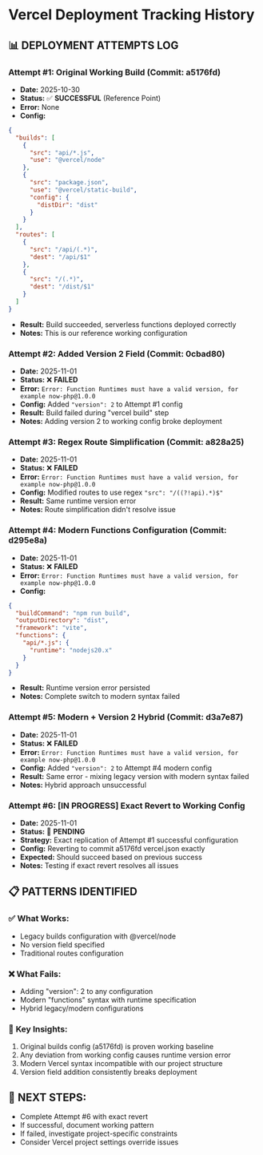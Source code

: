 # Vercel Deployment Tracking History

## 📊 DEPLOYMENT ATTEMPTS LOG

### **Attempt #1:** Original Working Build (Commit: a5176fd)
- **Date:** 2025-10-30 
- **Status:** ✅ **SUCCESSFUL** (Reference Point)
- **Error:** None
- **Config:**
```json
{
  "builds": [
    {
      "src": "api/*.js",
      "use": "@vercel/node"
    },
    {
      "src": "package.json",
      "use": "@vercel/static-build",
      "config": {
        "distDir": "dist"
      }
    }
  ],
  "routes": [
    {
      "src": "/api/(.*)",
      "dest": "/api/$1"
    },
    {
      "src": "/(.*)",
      "dest": "/dist/$1"
    }
  ]
}
```
- **Result:** Build succeeded, serverless functions deployed correctly
- **Notes:** This is our reference working configuration

### **Attempt #2:** Added Version 2 Field (Commit: 0cbad80)
- **Date:** 2025-11-01
- **Status:** ❌ **FAILED**
- **Error:** `Error: Function Runtimes must have a valid version, for example now-php@1.0.0`
- **Config:** Added `"version": 2` to Attempt #1 config
- **Result:** Build failed during "vercel build" step
- **Notes:** Adding version 2 to working config broke deployment

### **Attempt #3:** Regex Route Simplification (Commit: a828a25)  
- **Date:** 2025-11-01
- **Status:** ❌ **FAILED**
- **Error:** `Error: Function Runtimes must have a valid version, for example now-php@1.0.0`
- **Config:** Modified routes to use regex `"src": "/((?!api).*)$"`
- **Result:** Same runtime version error
- **Notes:** Route simplification didn't resolve issue

### **Attempt #4:** Modern Functions Configuration (Commit: d295e8a)
- **Date:** 2025-11-01
- **Status:** ❌ **FAILED**
- **Error:** `Error: Function Runtimes must have a valid version, for example now-php@1.0.0`
- **Config:**
```json
{
  "buildCommand": "npm run build",
  "outputDirectory": "dist",
  "framework": "vite",
  "functions": {
    "api/*.js": {
      "runtime": "nodejs20.x"
    }
  }
}
```
- **Result:** Runtime version error persisted
- **Notes:** Complete switch to modern syntax failed

### **Attempt #5:** Modern + Version 2 Hybrid (Commit: d3a7e87)
- **Date:** 2025-11-01
- **Status:** ❌ **FAILED**
- **Error:** `Error: Function Runtimes must have a valid version, for example now-php@1.0.0`
- **Config:** Added `"version": 2` to Attempt #4 modern config
- **Result:** Same error - mixing legacy version with modern syntax failed
- **Notes:** Hybrid approach unsuccessful

### **Attempt #6:** [IN PROGRESS] Exact Revert to Working Config
- **Date:** 2025-11-01
- **Status:** 🔄 **PENDING**
- **Strategy:** Exact replication of Attempt #1 successful configuration
- **Config:** Reverting to commit a5176fd vercel.json exactly
- **Expected:** Should succeed based on previous success
- **Notes:** Testing if exact revert resolves all issues

## 📋 PATTERNS IDENTIFIED

### ✅ **What Works:**
- Legacy builds configuration with @vercel/node
- No version field specified
- Traditional routes configuration

### ❌ **What Fails:**
- Adding "version": 2 to any configuration
- Modern "functions" syntax with runtime specification
- Hybrid legacy/modern configurations

### 🎯 **Key Insights:**
1. Original builds config (a5176fd) is proven working baseline
2. Any deviation from working config causes runtime version error
3. Modern Vercel syntax incompatible with our project structure
4. Version field addition consistently breaks deployment

## 🔄 **NEXT STEPS:**
- Complete Attempt #6 with exact revert
- If successful, document working pattern
- If failed, investigate project-specific constraints
- Consider Vercel project settings override issues